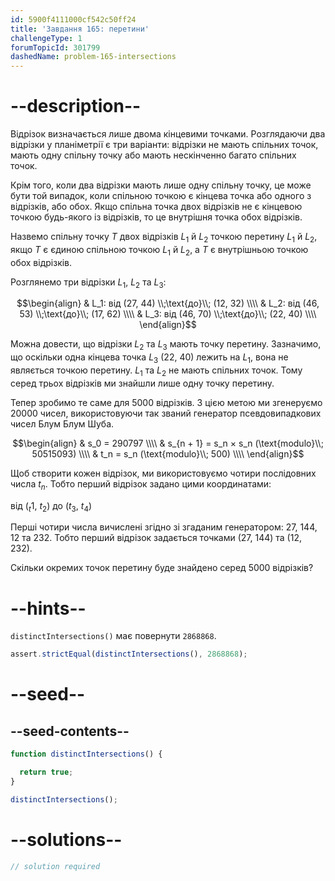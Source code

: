 ```yaml
---
id: 5900f4111000cf542c50ff24
title: 'Завдання 165: перетини'
challengeType: 1
forumTopicId: 301799
dashedName: problem-165-intersections
---
```


# --description--

Відрізок визначається лише двома кінцевими точками. Розглядаючи два відрізки у планіметрії є три варіанти: відрізки не мають спільних точок, мають одну спільну точку або мають нескінченно багато спільних точок.

Крім того, коли два відрізки мають лише одну спільну точку, це може бути той випадок, коли спільною точкою є кінцева точка або одного з відрізків, або обох. Якщо спільна точка двох відрізків не є кінцевою точкою будь-якого із відрізків, то це внутрішня точка обох відрізків.

Назвемо спільну точку $T$ двох відрізків $L_1$ й $L_2$ точкою перетину $L_1$ й $L_2$, якщо $T$ є єдиною спільною точкою $L_1$ й $L_2$, а $T$ є внутрішньою точкою обох відрізків.

Розглянемо три відрізки $L_1$, $L_2$ та $L_3$:

$$\begin{align}   & L_1: від (27, 44) \\;\text{до}\\; (12, 32) \\\\
  & L_2: від (46, 53) \\;\text{до}\\; (17, 62) \\\\   & L_3: від (46, 70) \\;\text{до}\\; (22, 40) \\\\
\end{align}$$

Можна довести, що відрізки $L_2$ та $L_3$ мають точку перетину. Зазначимо, що оскільки одна кінцева точка $L_3$ (22, 40) лежить на $L_1$, вона не являється точкою перетину. $L_1$ та $L_2$ не мають спільних точок. Тому серед трьох відрізків ми знайшли лише одну точку перетину.

Тепер зробимо те саме для 5000 відрізків. З цією метою ми згенеруємо 20000 чисел, використовуючи так званий генератор псевдовипадкових чисел Блум Блум Шуба.

$$\begin{align}   & s_0 = 290797 \\\\
  & s_{n + 1} = s_n × s_n (\text{modulo}\\; 50515093) \\\\   & t_n = s_n (\text{modulo}\\; 500) \\\\
\end{align}$$

Щоб створити кожен відрізок, ми використовуємо чотири послідовних числа $t_n$. Тобто перший відрізок задано цими координатами:

від ($_t$1, $t_2$) до ($t_3$, $t_4$)

Перші чотири числа вичислені згідно зі згаданим генератором: 27, 144, 12 та 232. Тобто перший відрізок задається точками (27, 144) та (12, 232).

Скільки окремих точок перетину буде знайдено серед 5000 відрізків?

# --hints--

`distinctIntersections()` має повернути `2868868`.

```js
assert.strictEqual(distinctIntersections(), 2868868);
```

# --seed--

## --seed-contents--

```js
function distinctIntersections() {

  return true;
}

distinctIntersections();
```

# --solutions--

```js
// solution required
```
